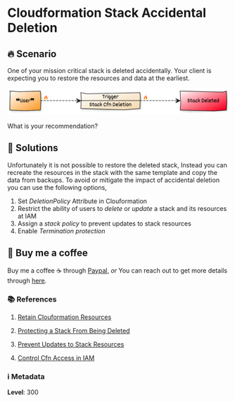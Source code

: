 # Cloudformation Stack Accidental Deletion

## 🔥 Scenario

One of your mission critical stack is deleted accidentally. Your client is expecting you to restore the resources and data at the earliest.

![Cloudformation Stack Accidental Deletion](images/stack_deletion.png)

What is your recommendation?

## 💭 Solutions

Unfortunately it is not possible to restore the deleted stack, Instead you can recreate the resources in the stack with the same template and copy the data from backups. To avoid or mitigate the impact of accidental deletion you can use the following options,

1. Set _DeletionPolicy_ Attribute in Clouformation
1. Restrict the ability of users to _delete_ or _update_ a stack and its resources at IAM
1. Assign a _stack policy_ to prevent updates to stack resources
1. Enable _Termination protection_

## 👋 Buy me a coffee

Buy me a coffee ☕ through [Paypal](https://paypal.me/valaxy), _or_ You can reach out to get more details through [here](https://youtube.com/c/valaxytechnologies/about).

### 📚 References

1. [Retain Clouformation Resources](https://aws.amazon.com/premiumsupport/knowledge-center/delete-cf-stack-retain-resources/)

1. [Protecting a Stack From Being Deleted](https://docs.aws.amazon.com/AWSCloudFormation/latest/UserGuide/using-cfn-protect-stacks.html)
1. [Prevent Updates to Stack Resources](https://docs.aws.amazon.com/AWSCloudFormation/latest/UserGuide/protect-stack-resources.html)
1. [Control Cfn Access in IAM](https://docs.aws.amazon.com/AWSCloudFormation/latest/UserGuide/using-iam-template.html)

### ℹ️ Metadata

**Level**: 300
